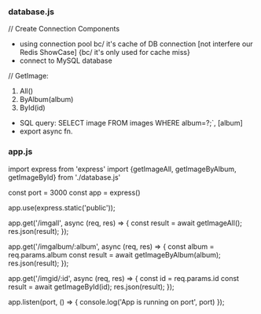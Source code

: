 ### database.js

// Create Connection Components
- using connection pool bc/ it's cache of DB connection [not interfere our Redis ShowCase] {bc/ it's only used for cache miss}
- connect to MySQL database

// GetImage:
1. All()
2. ByAlbum(album)
3. ById(id)
- SQL query: SELECT image FROM images WHERE album=?;`, [album]
- export async fn.

### app.js
import express from 'express'
import {getImageAll, getImageByAlbum, getImageById} from './database.js'

const port = 3000
const app = express()

app.use(express.static('public'));

app.get('/imgall', async (req, res) => {
   const result = await getImageAll();
   res.json(result);
});

app.get('/imgalbum/:album', async (req, res) => {
   const album = req.params.album
   const result = await getImageByAlbum(album);
   res.json(result);
});

app.get('/imgid/:id', async (req, res) => {
   const id = req.params.id
   const result = await getImageById(id);
   res.json(result);
});

app.listen(port, () => {
   console.log('App is running on port', port)
});
